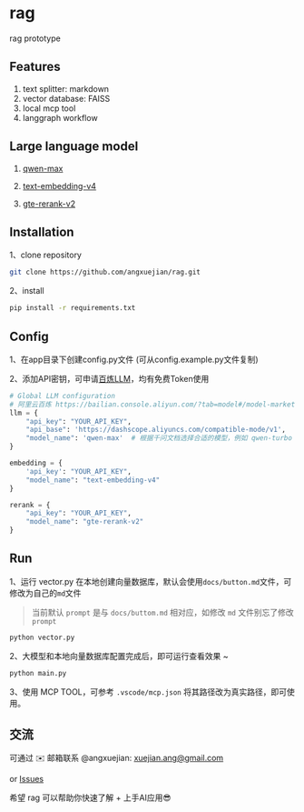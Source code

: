 # rag

rag prototype


## Features

1. text splitter: markdown
2. vector database: FAISS
3. local mcp tool
4. langgraph workflow


## Large language model

1. [qwen-max](https://bailian.console.aliyun.com/?spm=5176.29597918.J_SEsSjsNv72yRuRFS2VknO.2.343e7b08K1DeQL&tab=model#/model-market/detail/qwen-max?modelGroup=qwen-max)

2. [text-embedding-v4](https://bailian.console.aliyun.com/?spm=5176.29597918.J_SEsSjsNv72yRuRFS2VknO.2.343e7b08K1DeQL&tab=model#/model-market/detail/text-embedding-v4)

3. [gte-rerank-v2](https://bailian.console.aliyun.com/?spm=5176.29597918.J_SEsSjsNv72yRuRFS2VknO.2.343e7b08K1DeQL&tab=model#/model-market/detail/gte-rerank-v2)

## Installation

1、clone repository

```bash
git clone https://github.com/angxuejian/rag.git
```

2、install

```bash
pip install -r requirements.txt
```

## Config

1、在app目录下创建config.py文件 (可从config.example.py文件复制)

2、添加API密钥，可申请[百炼LLM](https://bailian.console.aliyun.com/?tab=model#/model-market)，均有免费Token使用

```python
# Global LLM configuration
# 阿里云百炼 https://bailian.console.aliyun.com/?tab=model#/model-market
llm = {
    "api_key": "YOUR_API_KEY",
    "api_base": 'https://dashscope.aliyuncs.com/compatible-mode/v1',
    "model_name": 'qwen-max'  # 根据千问文档选择合适的模型，例如 qwen-turbo 或 qwen-plus
}

embedding = {
    'api_key': "YOUR_API_KEY",
    "model_name": "text-embedding-v4"
}

rerank = {
    "api_key": "YOUR_API_KEY",
    "model_name": "gte-rerank-v2"
}
```

## Run

1、运行 vector.py 在本地创建向量数据库，默认会使用`docs/button.md`文件，可修改为自己的`md`文件

> 当前默认 `prompt` 是与 `docs/buttom.md` 相对应，如修改 `md` 文件别忘了修改 `prompt`

```python
python vector.py
```

2、大模型和本地向量数据库配置完成后，即可运行查看效果 ~

```python
python main.py
```

3、使用 MCP TOOL，可参考 `.vscode/mcp.json` 将其路径改为真实路径，即可使用。

## 交流

可通过 ✉️ 邮箱联系 @angxuejian: xuejian.ang@gmail.com

or [Issues](https://github.com/angxuejian/rag/issues)

希望 rag 可以帮助你快速了解 + 上手AI应用😎
